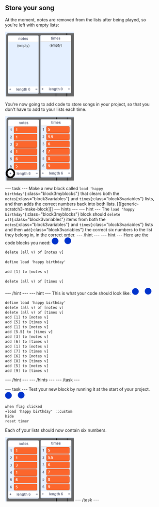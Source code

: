 ## Store your song

At the moment, notes are removed from the lists after being played, so you're left with empty lists:

![Empty lists](images/empty-lists.png)

You're now going to add code to store songs in your project, so that you don't have to add to your lists each time.

![Add notes and times to lists](images/lists-add-annotated.png)

--- task ---
Make a new block called `load 'happy birthday'`{:class="block3myblocks"} that clears both the `notes`{:class="block3variables"} and `times`{:class="block3variables"} lists, and then adds the correct numbers back into both lists.
[[[generic-scratch3-make-block]]]
--- hints ---
--- hint ---
The `load 'happy birthday'`{:class="block3myblocks"} block should `delete all`{:class="block3variables"} items from both the `notes`{:class="block3variables"} and `times`{:class="block3variables"} lists and then `add`{:class="block3variables"} the correct six numbers to the list they belong in, in the correct order.
--- /hint ---
--- hint ---
Here are the code blocks you need:
![notes-sprite](images/note-sprite.png)
```blocks3
delete (all v) of [notes v]

define load 'happy birthday'

add [1] to [notes v]

delete (all v) of [times v]
```
--- /hint ---
--- hint ---
This is what your code should look like:
![notes-sprite](images/note-sprite.png)
```blocks3
define load 'happy birthday'
delete (all v) of [notes v]
delete (all v) of [times v]
add [1] to [notes v]
add [5] to [times v]
add [1] to [notes v]
add [5.5] to [times v]
add [3] to [notes v]
add [6] to [times v]
add [1] to [notes v]
add [7] to [times v]
add [6] to [notes v]
add [8] to [times v]
add [5] to [notes v]
add [9] to [times v]
```
--- /hint ---
--- /hints ---
--- /task ---


--- task ---
Test your new block by running it at the start of your project.
![notes-sprite](images/note-sprite.png)
```blocks3
when flag clicked
+load 'happy birthday' ::custom
hide
reset timer
```

Each of your lists should now contain six numbers.

![Lists of notes and times](images/lists-add.png)
--- /task ---
